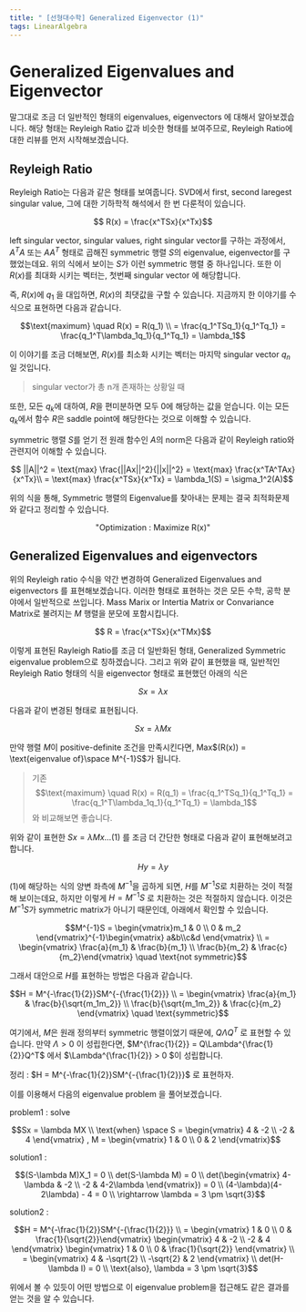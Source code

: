 ```yaml
---
title: " [선형대수학] Generalized Eigenvector (1)"
tags: LinearAlgebra
---
```


# Generalized Eigenvalues and Eigenvector

말그대로 조금 더 일반적인 형태의 eigenvalues, eigenvectors 에 대해서 알아보겠습니다. 해당 형태는 Reyleigh Ratio 값과 비슷한 형태를 보여주므로, Reyleigh Ratio에 대한 리뷰를 먼저 시작해보겠습니다.

## Reyleigh Ratio
Reyleigh Ratio는 다음과 같은 형태를 보여줍니다. SVD에서 first, second laregest singular value, 그에 대한 기하학적 해석에서 한 번 다룬적이 있습니다.

$$ R(x) = \frac{x^TSx}{x^Tx}$$

left singular vector, singular values, right singular vector를 구하는 과정에서, $A^TA$ 또는 $AA^T$ 형태로 곱해진 symmetric 행렬 $S$의 eigenvalue, eigenvector를 구했었는데요. 위의 식에서 보이는 $S$가 이런 symmetric 행렬 중 하나입니다. 또한 이 $R(x)$를 최대화 시키는 벡터는, 첫번째 singular vector 에 해당합니다.

즉, $R(x)$에  $q_1$ 을 대입하면, $R(x)$의 최댓값을 구할 수 있습니다. 지금까지 한 이야기를 수식으로 표현하면 다음과 같습니다.

$$\text{maximum} \quad R(x) = R(q_1) \\ = \frac{q_1^TSq_1}{q_1^Tq_1} = \frac{q_1^T\lambda_1q_1}{q_1^Tq_1} =
\lambda_1$$

이 이야기를 조금 더해보면, $R(x)$를 최소화 시키는 벡터는 마지막 singular vector $q_n$일 것입니다.
> singular vector가 총 n개 존재하는 상황일 때

또한, 모든 $q_k$에 대하여, $R$을 편미분하면 모두 0에 해당하는 값을 얻습니다. 이는 모든 $q_k$에서 함수 $R$은 saddle point에 해당한다는 것으로 이해할 수 있습니다.

symmetric 행렬 $S$를 얻기 전 원래 함수인 $A$의 norm은 다음과 같이 Reyleigh ratio와 관련지어 이해할 수 있습니다.

$$ ||A||^2 = \text{max} \frac{||Ax||^2}{||x||^2} = \text{max} \frac{x^TA^TAx}{x^Tx}\\ = \text{max} \frac{x^TSx}{x^Tx} = \lambda_1(S) = \sigma_1^2(A)$$

위의 식을 통해, Symmetric 행렬의 Eigenvalue를 찾아내는 문제는 결국 최적화문제와 같다고 정리할 수 있습니다.

$$\text{"Optimization : Maximize R(x)"}$$

## Generalized Eigenvalues and eigenvectors
위의 Reyleigh ratio 수식을 약간 변경하여 Generalized Eigenvalues and eigenvectors 를 표현해보겠습니다. 이러한 형태로 표현하는 것은 모든 수학, 공학 분야에서 일반적으로 쓰입니다. Mass Marix or Intertia Matrix or Convariance Matrix로 불려지는 $M$ 행렬을 분모에 포함시킵니다.

$$ R = \frac{x^TSx}{x^TMx}$$

이렇게 표현된 Rayleigh Ratio를 조금 더 일반화된 형태, Generalized Symmetric eigenvalue problem으로 칭하겠습니다.
그리고 위와 같이 표현했을 때, 일반적인 Reyleigh Ratio 형태의 식을 eigenvector 형태로 표현했던 아래의 식은

$$ Sx = \lambda x$$

다음과 같이 변경된 형태로 표현됩니다.

$$ Sx = \lambda Mx$$

만약 행렬 $M$이 positive-definite 조건을 만족시킨다면, Max$(R(x)) = \text{eigenvalue of}\space M^{-1}S$가 됩니다.

> 기존 $$\text{maximum} \quad R(x) = R(q_1) = \frac{q_1^TSq_1}{q_1^Tq_1} = \frac{q_1^T\lambda_1q_1}{q_1^Tq_1} =
\lambda_1$$ 와 비교해보면 좋습니다.

위와 같이 표현한 $Sx = \lambda Mx \dots (1)$ 를 조금 더 간단한 형태로 다음과 같이 표현해보려고 합니다.

$$Hy = \lambda y$$

(1)에 해당하는 식의 양변 좌측에 $M^{-1}$을 곱하게 되면, $H$를 $M^{-1}S$로 치환하는 것이 적절해 보이는데요, 하지만 이렇게 $H = M^{-1}S$ 로 치환하는 것은 적절하지 않습니다. 이것은 $M^{-1}S$가 symmetric matrix가 아니기 때문인데, 아래에서 확인할 수 있습니다.

$$M^{-1}S = \begin{vmatrix}m_1 & 0 \\ 0 & m_2 \end{vmatrix}^{-1}\begin{vmatrix} a&b\\c&d  \end{vmatrix} \\ = \begin{vmatrix} \frac{a}{m_1} & \frac{b}{m_1} \\ \frac{b}{m_2} & \frac{c}{m_2}\end{vmatrix} \quad \text{not symmetric}$$

그래서 대안으로 $H$를 표현하는 방법은 다음과 같습니다.

$$H = M^{-\frac{1}{2}}SM^{-{\frac{1}{2}}} \\ =  \begin{vmatrix} \frac{a}{m_1} & \frac{b}{\sqrt{m_1m_2}} \\ \frac{b}{\sqrt{m_1m_2}} & \frac{c}{m_2}  \end{vmatrix} \quad \text{symmetric}$$

여기에서, $M$은 원래 정의부터 symmetric 행렬이었기 때문에, $Q\Lambda Q^T$ 로 표현할 수 있습니다. 만약 $\Lambda > 0$ 이 성립한다면, $M^{\frac{1}{2}} = Q\Lambda^{\frac{1}{2}}Q^T$ 에서 $\Lambda^{\frac{1}{2}} > 0 $이 성립합니다.

정리 : $H = M^{-\frac{1}{2}}SM^{-{\frac{1}{2}}}$ 로 표현하자.

이를 이용해서 다음의 eigenvalue problem 을 풀어보겠습니다.

problem1 : solve

$$Sx = \lambda MX \\ \text{when} \space S = \begin{vmatrix} 4 & -2 \\ -2 & 4 \end{vmatrix} , M = \begin{vmatrix} 1 & 0 \\ 0 & 2 \end{vmatrix}$$

solution1 :

$$(S-\lambda M)X_1 = 0 \\ det(S-\lambda M) = 0 \\ det(\begin{vmatrix} 4-\lambda & -2 \\ -2 & 4-2\lambda \end{vmatrix}) = 0 \\ (4-\lambda)(4-2\lambda) - 4 = 0 \\ \rightarrow \lambda  = 3 \pm \sqrt{3}$$

solution2 :

$$H = M^{-\frac{1}{2}}SM^{-{\frac{1}{2}}} \\ = \begin{vmatrix} 1 & 0 \\ 0 & \frac{1}{\sqrt{2}}\end{vmatrix} \begin{vmatrix} 4 & -2 \\ -2 & 4 \end{vmatrix} \begin{vmatrix} 1 & 0 \\ 0 & \frac{1}{\sqrt{2}} \end{vmatrix} \\ = \begin{vmatrix} 4 & -\sqrt{2} \\ -\sqrt{2} & 2 \end{vmatrix} \\ det(H-\lambda I) = 0 \\ \text{also}, \lambda  = 3 \pm \sqrt{3}$$

위에서 볼 수 있듯이 어떤 방법으로 이 eigenvalue problem을 접근해도 같은 결과를 얻는 것을 알 수 있습니다.
